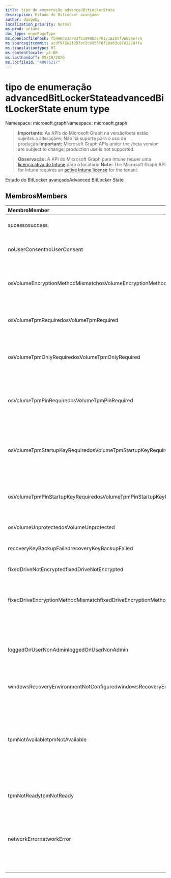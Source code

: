 ```yaml
---
title: tipo de enumeração advancedBitLockerState
description: Estado do BitLocker avançado
author: dougeby
localization_priority: Normal
ms.prod: intune
doc_type: enumPageType
ms.openlocfilehash: f59e88e3aa83f53a99bd770171a2b5f96836e776
ms.sourcegitcommit: acdf972e2f25fef2c6855f6f28a63c0762228ffa
ms.translationtype: MT
ms.contentlocale: pt-BR
ms.lasthandoff: 09/18/2020
ms.locfileid: "48076217"
---
```

# <a name="advancedbitlockerstate-enum-type"></a><span data-ttu-id="201c5-103">tipo de enumeração advancedBitLockerState</span><span class="sxs-lookup"><span data-stu-id="201c5-103">advancedBitLockerState enum type</span></span>

<span data-ttu-id="201c5-104">Namespace: microsoft.graph</span><span class="sxs-lookup"><span data-stu-id="201c5-104">Namespace: microsoft.graph</span></span>

> <span data-ttu-id="201c5-105">**Importante:** As APIs do Microsoft Graph na versão/beta estão sujeitas a alterações; Não há suporte para o uso de produção.</span><span class="sxs-lookup"><span data-stu-id="201c5-105">**Important:** Microsoft Graph APIs under the /beta version are subject to change; production use is not supported.</span></span>

> <span data-ttu-id="201c5-106">**Observação:** A API do Microsoft Graph para Intune requer uma [licença ativa do Intune](https://go.microsoft.com/fwlink/?linkid=839381) para o locatário.</span><span class="sxs-lookup"><span data-stu-id="201c5-106">**Note:** The Microsoft Graph API for Intune requires an [active Intune license](https://go.microsoft.com/fwlink/?linkid=839381) for the tenant.</span></span>

<span data-ttu-id="201c5-107">Estado do BitLocker avançado</span><span class="sxs-lookup"><span data-stu-id="201c5-107">Advanced BitLocker State</span></span>

## <a name="members"></a><span data-ttu-id="201c5-108">Membros</span><span class="sxs-lookup"><span data-stu-id="201c5-108">Members</span></span>
|<span data-ttu-id="201c5-109">Membro</span><span class="sxs-lookup"><span data-stu-id="201c5-109">Member</span></span>|<span data-ttu-id="201c5-110">Valor</span><span class="sxs-lookup"><span data-stu-id="201c5-110">Value</span></span>|<span data-ttu-id="201c5-111">Descrição</span><span class="sxs-lookup"><span data-stu-id="201c5-111">Description</span></span>|
|:---|:---|:---|
|<span data-ttu-id="201c5-112">sucesso</span><span class="sxs-lookup"><span data-stu-id="201c5-112">success</span></span>|<span data-ttu-id="201c5-113">,0</span><span class="sxs-lookup"><span data-stu-id="201c5-113">0</span></span>|<span data-ttu-id="201c5-114">Êxito no estado do BitLocker avançado</span><span class="sxs-lookup"><span data-stu-id="201c5-114">Advanced BitLocker State Success</span></span>|
|<span data-ttu-id="201c5-115">noUserConsent</span><span class="sxs-lookup"><span data-stu-id="201c5-115">noUserConsent</span></span>|<span data-ttu-id="201c5-116">1 </span><span class="sxs-lookup"><span data-stu-id="201c5-116">1</span></span>|<span data-ttu-id="201c5-117">O usuário nunca deu o consentimento para a criptografia</span><span class="sxs-lookup"><span data-stu-id="201c5-117">User never gave consent for Encryption</span></span>|
|<span data-ttu-id="201c5-118">osVolumeEncryptionMethodMismatch</span><span class="sxs-lookup"><span data-stu-id="201c5-118">osVolumeEncryptionMethodMismatch</span></span>|<span data-ttu-id="201c5-119">2 </span><span class="sxs-lookup"><span data-stu-id="201c5-119">2</span></span>|<span data-ttu-id="201c5-120">O método de criptografia do volume de so é diferente daquele definido por política</span><span class="sxs-lookup"><span data-stu-id="201c5-120">Encryption method of OS Volume is different than that set by policy</span></span>|
|<span data-ttu-id="201c5-121">osVolumeTpmRequired</span><span class="sxs-lookup"><span data-stu-id="201c5-121">osVolumeTpmRequired</span></span>|<span data-ttu-id="201c5-122">4 </span><span class="sxs-lookup"><span data-stu-id="201c5-122">4</span></span>|<span data-ttu-id="201c5-123">TPM não usado para proteção do volume de so, mas é exigido por política</span><span class="sxs-lookup"><span data-stu-id="201c5-123">TPM not used for protection of OS volume, but is required by policy</span></span>|
|<span data-ttu-id="201c5-124">osVolumeTpmOnlyRequired</span><span class="sxs-lookup"><span data-stu-id="201c5-124">osVolumeTpmOnlyRequired</span></span>|<span data-ttu-id="201c5-125">8 </span><span class="sxs-lookup"><span data-stu-id="201c5-125">8</span></span>|<span data-ttu-id="201c5-126">A proteção somente TPM não é usada para o volume de so, mas é necessária para a política</span><span class="sxs-lookup"><span data-stu-id="201c5-126">TPM only protection not used for OS volume, but is required by policy</span></span>|
|<span data-ttu-id="201c5-127">osVolumeTpmPinRequired</span><span class="sxs-lookup"><span data-stu-id="201c5-127">osVolumeTpmPinRequired</span></span>|<span data-ttu-id="201c5-128">16 </span><span class="sxs-lookup"><span data-stu-id="201c5-128">16</span></span>|<span data-ttu-id="201c5-129">TPM + proteção de PIN não usada para o volume de sistema operacional, mas é necessária para a política</span><span class="sxs-lookup"><span data-stu-id="201c5-129">TPM+PIN protection not used for OS volume, but is required by policy</span></span>|
|<span data-ttu-id="201c5-130">osVolumeTpmStartupKeyRequired</span><span class="sxs-lookup"><span data-stu-id="201c5-130">osVolumeTpmStartupKeyRequired</span></span>|<span data-ttu-id="201c5-131">32</span><span class="sxs-lookup"><span data-stu-id="201c5-131">32</span></span>|<span data-ttu-id="201c5-132">TPM + proteção de chave de inicialização não usada para o volume de sistema operacional, mas é necessária para a política</span><span class="sxs-lookup"><span data-stu-id="201c5-132">TPM+Startup Key protection not used for OS volume, but is required by policy</span></span>|
|<span data-ttu-id="201c5-133">osVolumeTpmPinStartupKeyRequired</span><span class="sxs-lookup"><span data-stu-id="201c5-133">osVolumeTpmPinStartupKeyRequired</span></span>|<span data-ttu-id="201c5-134">64</span><span class="sxs-lookup"><span data-stu-id="201c5-134">64</span></span>|<span data-ttu-id="201c5-135">TPM + PIN + chave de inicialização não usado para o volume de so, mas é exigido pela política</span><span class="sxs-lookup"><span data-stu-id="201c5-135">TPM+PIN+Startup Key not used for OS volume, but is required by policy</span></span>|
|<span data-ttu-id="201c5-136">osVolumeUnprotected</span><span class="sxs-lookup"><span data-stu-id="201c5-136">osVolumeUnprotected</span></span>|<span data-ttu-id="201c5-137">128</span><span class="sxs-lookup"><span data-stu-id="201c5-137">128</span></span>|<span data-ttu-id="201c5-138">O volume de so desprotegido foi detectado</span><span class="sxs-lookup"><span data-stu-id="201c5-138">Un-protected OS Volume was detected</span></span>|
|<span data-ttu-id="201c5-139">recoveryKeyBackupFailed</span><span class="sxs-lookup"><span data-stu-id="201c5-139">recoveryKeyBackupFailed</span></span>|<span data-ttu-id="201c5-140">256</span><span class="sxs-lookup"><span data-stu-id="201c5-140">256</span></span>|<span data-ttu-id="201c5-141">Falha no backup da chave de recuperação</span><span class="sxs-lookup"><span data-stu-id="201c5-141">Recovery key backup failed</span></span>|
|<span data-ttu-id="201c5-142">fixedDriveNotEncrypted</span><span class="sxs-lookup"><span data-stu-id="201c5-142">fixedDriveNotEncrypted</span></span>|<span data-ttu-id="201c5-143">512</span><span class="sxs-lookup"><span data-stu-id="201c5-143">512</span></span>|<span data-ttu-id="201c5-144">Unidade fixa não criptografada</span><span class="sxs-lookup"><span data-stu-id="201c5-144">Fixed Drive not encrypted</span></span>|
|<span data-ttu-id="201c5-145">fixedDriveEncryptionMethodMismatch</span><span class="sxs-lookup"><span data-stu-id="201c5-145">fixedDriveEncryptionMethodMismatch</span></span>|<span data-ttu-id="201c5-146">1024</span><span class="sxs-lookup"><span data-stu-id="201c5-146">1024</span></span>|<span data-ttu-id="201c5-147">O método de criptografia de unidade fixa é diferente daquele definido por política</span><span class="sxs-lookup"><span data-stu-id="201c5-147">Encryption method of Fixed Drive is different than that set by policy</span></span>|
|<span data-ttu-id="201c5-148">loggedOnUserNonAdmin</span><span class="sxs-lookup"><span data-stu-id="201c5-148">loggedOnUserNonAdmin</span></span>|<span data-ttu-id="201c5-149">2048</span><span class="sxs-lookup"><span data-stu-id="201c5-149">2048</span></span>|<span data-ttu-id="201c5-150">O usuário conectado não é administrador. Isso exige que a política "AllowStandardUserEncryption" seja definida como 1</span><span class="sxs-lookup"><span data-stu-id="201c5-150">Logged on user is non-admin. This requires “AllowStandardUserEncryption” policy set to 1</span></span>|
|<span data-ttu-id="201c5-151">windowsRecoveryEnvironmentNotConfigured</span><span class="sxs-lookup"><span data-stu-id="201c5-151">windowsRecoveryEnvironmentNotConfigured</span></span>|<span data-ttu-id="201c5-152">4096</span><span class="sxs-lookup"><span data-stu-id="201c5-152">4096</span></span>|<span data-ttu-id="201c5-153">WinRE não configurado</span><span class="sxs-lookup"><span data-stu-id="201c5-153">WinRE is not configured</span></span>|
|<span data-ttu-id="201c5-154">tpmNotAvailable</span><span class="sxs-lookup"><span data-stu-id="201c5-154">tpmNotAvailable</span></span>|<span data-ttu-id="201c5-155">8192</span><span class="sxs-lookup"><span data-stu-id="201c5-155">8192</span></span>|<span data-ttu-id="201c5-156">O TPM não está disponível para o BitLocker.</span><span class="sxs-lookup"><span data-stu-id="201c5-156">TPM is not available for BitLocker.</span></span> <span data-ttu-id="201c5-157">Isso significa que o TPM não está presente, ou a substituição do registro não disponível do TPM está definida ou o sistema operacional do host está na unidade de capacidade portátil/Roma</span><span class="sxs-lookup"><span data-stu-id="201c5-157">This means TPM is not present, or TPM unavailable registry override is set or host OS is on portable/rome-able drive</span></span>|
|<span data-ttu-id="201c5-158">tpmNotReady</span><span class="sxs-lookup"><span data-stu-id="201c5-158">tpmNotReady</span></span>|<span data-ttu-id="201c5-159">16384</span><span class="sxs-lookup"><span data-stu-id="201c5-159">16384</span></span>|<span data-ttu-id="201c5-160">O TPM não está pronto para o BitLocker</span><span class="sxs-lookup"><span data-stu-id="201c5-160">TPM is not ready for BitLocker</span></span>|
|<span data-ttu-id="201c5-161">networkError</span><span class="sxs-lookup"><span data-stu-id="201c5-161">networkError</span></span>|<span data-ttu-id="201c5-162">32768</span><span class="sxs-lookup"><span data-stu-id="201c5-162">32768</span></span>|<span data-ttu-id="201c5-163">Rede não disponível.</span><span class="sxs-lookup"><span data-stu-id="201c5-163">Network not available.</span></span> <span data-ttu-id="201c5-164">Isso é necessário para o backup da chave de recuperação.</span><span class="sxs-lookup"><span data-stu-id="201c5-164">This is required for recovery key backup.</span></span> <span data-ttu-id="201c5-165">Isso é reportado para dispositivos compatíveis com criptografia de unidade</span><span class="sxs-lookup"><span data-stu-id="201c5-165">This is reported for Drive Encryption capable devices</span></span>|






